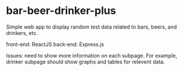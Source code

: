 # bar-beer-drinker-plus

Simple web app to display random test data related to bars, beers, and drinkers, etc.

front-end: ReactJS
back-end: Express.js


Issues: need to show more information on each subpage. For example, drinker subpage should show graphs and tables for relevent data.
